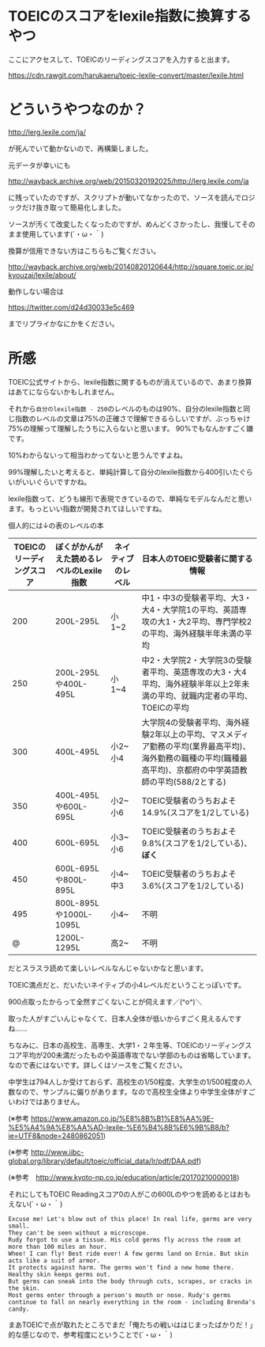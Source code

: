 # TOEICのスコアをlexile指数に換算するやつ

ここにアクセスして、TOEICのリーディングスコアを入力すると出ます。

https://cdn.rawgit.com/harukaeru/toeic-lexile-convert/master/lexile.html

# どういうやつなのか？

http://lerg.lexile.com/ja/

が死んでいて動かないので、再構築しました。

元データが幸いにも

http://wayback.archive.org/web/20150320192025/http://lerg.lexile.com/ja

に残っていたのですが、スクリプトが動いてなかったので、ソースを読んでロジックだけ抜き取って簡易化しました。

ソースが汚くて改変したくなったのですが、めんどくさかったし、我慢してそのまま使用しています(´・ω・｀)

換算が信用できない方はこちらもご覧ください。

http://wayback.archive.org/web/20140820120644/http://square.toeic.or.jp/kyouzai/lexile/about/


動作しない場合は

https://twitter.com/d24d30033e5c469

までリプライかなにかをください。
# 所感
TOEIC公式サイトから、lexile指数に関するものが消えているので、あまり換算はあてにならないかもしれません。

それから`自分のlexile指数 - 250`のレベルのものは90%、自分のlexile指数と同じ指数のレベルの文章は75%の正確さで理解できるらしいですが、ぶっちゃけ75%の理解って理解したうちに入らないと思います。
90%でもなんかすごく嫌です。

10%わからないって相当わかってないと思うんですよね。

99%理解したいと考えると、単純計算して自分のlexile指数から400引いたぐらいがいいぐらいですかね。

lexile指数って、どうも線形で表現できているので、単純なモデルなんだと思います。もっといい指数が開発されてほしいですね。

個人的には↓の表のレベルの本

TOEICのリーディングスコア|ぼくがかんがえた読めるレベルのLexile指数|ネイティブのレベル|日本人のTOEIC受験者に関する情報
---|---|---|---
200|200L-295L|小1~2 | 中1・中3の受験者平均、大3・大4・大学院1の平均、英語専攻の大1・大2平均、専門学校2の平均、海外経験半年未満の平均
250|200L-295Lや400L-495L|小1~4|中2・大学院2・大学院3の受験者平均、英語専攻の大3・大4平均、海外経験半年以上2年未満の平均、就職内定者の平均、TOEICの平均
300|400L-495L|小2~小4|大学院4の受験者平均、海外経験2年以上の平均、マスメディア勤務の平均(業界最高平均)、海外勤務の職種の平均(職種最高平均)、京都府の中学英語教師の平均(588/2とする)
350|400L-495Lや600L-695L|小2~小6|TOEIC受験者のうちおよそ14.9%(スコアを1/2している)
400|600L-695L|小3~小6|TOEIC受験者のうちおよそ9.8%(スコアを1/2している)、__ぼく__
450|600L-695Lや800L-895L|小4~中3|TOEIC受験者のうちおよそ3.6%(スコアを1/2している)
495|800L-895Lや1000L-1095L|小4~|不明
@|1200L-1295L|高2~|不明

だとスラスラ読めて楽しいレベルなんじゃないかなと思います。

TOEIC満点だと、だいたいネイティブの小4レベルだということっぽいです。

900点取ったからって全然すごくないことが伺えます／(^o^)＼

取った人がすごいんじゃなくて、日本人全体が低いからすごく見えるんですね……

ちなみに、日本の高校生、高専生、大学1・２年生等、TOEICのリーディングスコア平均が200未満だったものや英語専攻でない学部のものは省略しています。なので表にはないです。詳しくはソースをご覧ください。

中学生は794人しか受けておらず、高校生の1/50程度、大学生の1/500程度の人数なので、サンプルに偏りがあります。なので高校生全体より中学生全体がすごいわけではありません。

(※参考 https://www.amazon.co.jp/%E8%8B%B1%E8%AA%9E-%E5%A4%9A%E8%AA%AD-lexile-%E6%B4%8B%E6%9B%B8/b?ie=UTF8&node=2480862051)

(※参考 http://www.iibc-global.org/library/default/toeic/official_data/lr/pdf/DAA.pdf)

(※参考　http://www.kyoto-np.co.jp/education/article/20170210000018)

それにしてもTOEIC Readingスコア0の人がこの600Lのやつを読めるとはおもえない(´・ω・｀)
```
Excuse me! Let's blow out of this place! In real life, germs are very small.
They can't be seen without a microscope.
Rudy forgot to use a tissue. His cold germs fly across the room at more than 100 miles an hour.
Whee! I can fly! Best ride ever! A few germs land on Ernie. But skin acts like a suit of armor.
It protects against harm. The germs won't find a new home there. Healthy skin keeps germs out.
But germs can sneak into the body through cuts, scrapes, or cracks in the skin.
Most germs enter through a person's mouth or nose. Rudy's germs continue to fall on nearly everything in the room - including Brenda's candy.
```

まあTOEICで点が取れたところでまだ「俺たちの戦いははじまったばかりだ！」的な感じなので、参考程度にということで(´・ω・｀)
